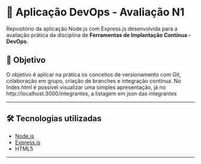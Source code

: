 # 🚀 Aplicação DevOps - Avaliação N1

Repositório da aplicação Node.js com Express.js desenvolvida para a avaliação prática da disciplina de **Ferramentas de Implantação Contínua - DevOps**.

## 🧠 Objetivo

O objetivo é aplicar na prática os conceitos de versionamento com Git, colaboração em grupo, criação de branches e integração contínua.
No Index.html é possível visualizar uma simples apresentação, já no http://localhost:3000/integrantes, a listagem em json das integrantes

---

## 🛠 Tecnologias utilizadas

- [Node.js](https://nodejs.org/)
- [Express.js](https://expressjs.com/)
- HTML5

---


